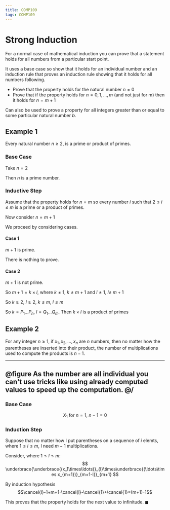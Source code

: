 ```yaml
---
title: COMP109
tags: COMP109
---
```

# Strong Induction
For a normal case of mathematical induction you can prove that a statement holds for all numbers from a particular start point. 

It uses a base case so show that it holds for an individual number and an induction rule that proves an induction rule showing that it holds for all numbers following.

* Prove that the property holds for the natural number $n=0$
* Prove that if the property holds for $n=0,1,\ldots,m$ (and not just for m) then it holds for $n=m+1$

Can also be used to prove a property for all integers greater than or equal to some particular natural number $b$.

## Example 1

Every natural number $n \geq 2$, is a prime or product of primes.

### Base Case
Take $n=2$

Then $n$ is a prime number.

### Inductive Step
Assume that the property holds for $n=m$ so every number $i$ such that $2\leq i\leq m$ is a prime or a product of primes. 

Now consider $n=m+1$

We proceed by considering cases.

#### Case 1
$m+1$ is prime.

There is nothing to prove.

#### Case 2
$m+1$ is not prime.

So $m+1=k\times l$, where $k\neq1,\ k\neq m+1$ and $l\neq 1,\ l\neq\ m+1$

So $k\geq2,\ l\geq2,\ k\leq m,\ l \leq m$

So $k=P_1\ldots P_n,\ l=Q_1\ldots Q_m$. Then $k\times l$ is a product of primes

## Example 2

For any integer $n\geq1$, if $x_1,x_2,\ldots,x_n$ are $n$ numbers, then no matter how the parentheses are inserted into their product, the number of multiplications used to compute the products is $n-1$.

---
@figure
As the number are all individual you can't use tricks like using already computed values to speed up the computation.
@/
---

### Base Case
$$
X_1 \text{ for } n=1,\ n-1=0
$$

### Induction Step
Suppose that no matter how I put parentheses on a sequence of $i$ elemts, where $1\leq i\leq m$, I need $m-1$ multiplications. 

Consider, where $1\leq l \leq m$:
$$
\underbrace{\underbrace{(x_1\times\ldots)}_{l}\times\underbrace{(\ldots\times x_{m+1})}_{m+1-l}}_{m+1}
$$

By induction hypothesis
$$\cancel{l}-1+m+1-\cancel{l}-\cancel{1}+\cancel{1}=(m+1)-1$$

This proves that the property holds for the next value to infinitude. $\blacksquare$